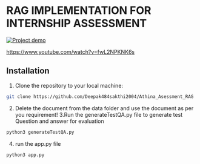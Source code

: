 
# RAG IMPLEMENTATION FOR INTERNSHIP ASSESSMENT

[![Project demo](https://img.youtube.com/vi/fwL2NPKNK6s/0.jpg)](https://www.youtube.com/watch?v=fwL2NPKNK6s)

https://www.youtube.com/watch?v=fwL2NPKNK6s

## Installation

1. Clone the repository to your local machine:

```bash
git clone https://github.com/Deepak484sakthi2004/Athina_Asessment_RAG
```
2. Delete the document from the data folder and use the document as per you requirement!
3.Run the generateTestQA.py file to generate test Question and answer for evaluation
```bash
python3 generateTestQA.py
```
4.   run the app.py file
```bash
python3 app.py
```


